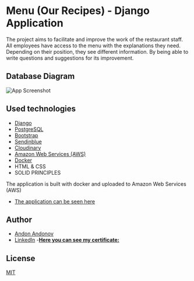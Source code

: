 
# Menu (Our Recipes) - Django Application

The project aims to facilitate and improve the work of the restaurant staff. All employees have access to the menu with the explanations they need. Depending on their position, they see different information. By being able to write questions and suggestions for its improvement.


## Database Diagram


![App Screenshot](https://raw.githubusercontent.com/BigDo-programming/Python-Web-Framework-Individual-Project/main/.github/images/database.png)


## Used technologies

 - [Django](https://www.djangoproject.com/)
 - [PostgreSQL](https://www.postgresql.org/)
 - [Bootstrap](https://getbootstrap.com/)
 - [Sendinblue](https://www.sendinblue.com/)
 - [Cloudinary](https://cloudinary.com/)
 - [Amazon Web Services (AWS)](https://aws.amazon.com/)
 - [Docker](https://www.docker.com/)
 - HTML & CSS
 - SOLID PRINCIPLES


 The application is built with docker and uploaded to Amazon Web Services (AWS)
  - [The application can be seen here](https://our-recipes.ml/)




## Author

- [Andon Andonov](https://github.com/BigDo-programming)
- [LinkedIn](https://www.linkedin.com/in/andon-andonov-bigdo/)
-[<b>Here you can see my certificate:</b>](https://softuni.bg/certificates/details/152946/d4a38a41)


## License

[MIT](https://choosealicense.com/licenses/mit/)

